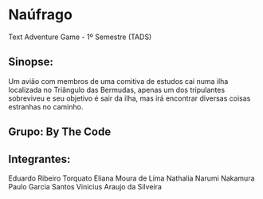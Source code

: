 # Naúfrago
Text Adventure Game - 1º Semestre (TADS)

## Sinopse:
Um avião com membros de uma comitiva de estudos cai numa ilha localizada no Triângulo das Bermudas, apenas um dos tripulantes sobreviveu e seu objetivo é sair da ilha, mas irá encontrar diversas coisas estranhas no caminho.


## Grupo: By The Code
## Integrantes: 
Eduardo Ribeiro Torquato
Eliana Moura de Lima
Nathalia Narumi Nakamura
Paulo Garcia Santos
Vinicius Araujo da Silveira    
